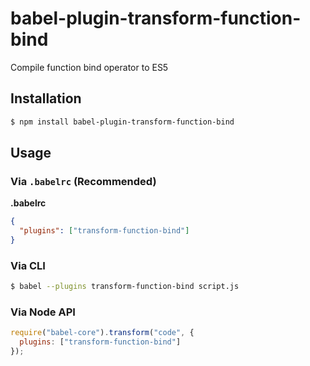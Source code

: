 # babel-plugin-transform-function-bind

Compile function bind operator to ES5

## Installation

```sh
$ npm install babel-plugin-transform-function-bind
```

## Usage

### Via `.babelrc` (Recommended)

**.babelrc**

```json
{
  "plugins": ["transform-function-bind"]
}
```

### Via CLI

```sh
$ babel --plugins transform-function-bind script.js
```

### Via Node API

```javascript
require("babel-core").transform("code", {
  plugins: ["transform-function-bind"]
});
```
